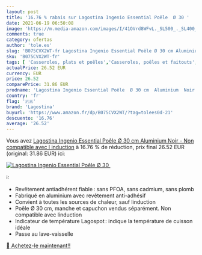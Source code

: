 ```yaml
---
layout: post
title: '16.76 % rabais sur Lagostina Ingenio Essential Poêle  Ø 30 '
date: 2021-06-19 06:50:08
image: 'https://m.media-amazon.com/images/I/41OVrd8WFvL._SL500_._SL400_.jpg'
comments: true
category: ofertas
author: 'tole.es'
slug: 'B075CVX2WT-fr Lagostina Ingenio Essential Poêle Ø 30 cm Aluminium Noir -...'
sku: 'B075CVX2WT-fr'
tags: [ 'Casseroles, plats et poêles','Casseroles, poêles et faitouts','Cuisine et Maison','Sauteuses','lagostina', ]
actualPrice: 26.52 EUR
currency: EUR
price: 26.52
comparePrice: 31.86 EUR
prodname: 'Lagostina Ingenio Essential Poêle  Ø 30 cm  Aluminium  Noir - Non compatible avec l induction'
country: 'fr'
flag: '🇫🇷'
brand: 'Lagostina'
buyurl: 'https://www.amazon.fr/dp/B075CVX2WT/?tag=tolees0d-21'
descuento: '16.76'
average: '26.52'
---
```


Vous avez [Lagostina Ingenio Essential Poêle  Ø 30 cm  Aluminium  Noir - Non compatible avec l induction](https://www.amazon.fr/dp/B075CVX2WT/?tag=tolees0d-21)  à  16.76 % de réduction, prix final  26.52 EUR (original: 31.86 EUR) ici:

[![Lagostina Ingenio Essential Poêle  Ø 30 ](https://m.media-amazon.com/images/I/41OVrd8WFvL._SL500_._SL400_.jpg)](https://www.amazon.fr/dp/B075CVX2WT/?tag=tolees0d-21)

ℹ️:

- Revêtement antiadhérent fiable : sans PFOA, sans cadmium, sans plomb
- Fabriqué en aluminium avec revêtement anti-adhésif
- Convient à toutes les sources de chaleur, sauf linduction
- Poêle Ø 30 cm, manche et capuchon vendus séparément. Non compatible avec linduction
- Indicateur de température Lagospot : indique la température de cuisson idéale
- Passe au lave-vaisselle

[🛒 Achetez-le maintenant!!](https://www.amazon.fr/dp/B075CVX2WT/?tag=tolees0d-21)
